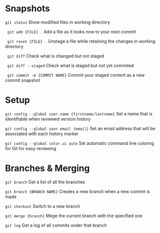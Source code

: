 # Snapshots
`
git status
` Show modified files in working directory

` git add {FILE} .` Add a file as it looks now to your next commit

` git reset {FILE} .` Unstage a file while retaining the changes in working directory

` git diff` Check what is changed but not staged

` git diff --staged` Check what is staged but not yet commited

` git commit -m {COMMIT NAME}` Commit your staged content as a new commit snapshot

# Setup 
`git config --global user.name {firstname/lastname}` Set a name that is identifiable when reviewed version history

`git config --global user.email {email}` Set an email address that will be associated with each history marker

`git config --global color.ui auto` Set automatic command line coloring for Git for easy reviewing

# Branches & Merging

`git branch` Get a list of all the branches

`git branch {BRANCH NAME}` Creates a new branch when a new commit is  made

`git checkout` Switch to a new branch

`git merge {branch}` Mege the current branch with the specified one

`git log` Get a log of all commits under that branch